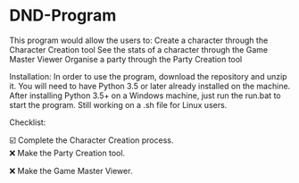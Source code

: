 # DND-Program

This program would allow the users to:
  Create a character through the Character Creation tool
  See the stats of a character through the Game Master Viewer
  Organise a party through the Party Creation tool


Installation:
  In order to use the program, download the repository and unzip it. You will need to have Python 3.5 or later already installed on the machine.
  After installing Python 3.5+ on a Windows machine, just run the run.bat to start the program.
  Still working on a .sh file for Linux users.


Checklist:


  ☑️ Complete the Character Creation process.<br>
  ❌ Make the Party Creation tool.
  
  
  ❌ Make the Game Master Viewer.
